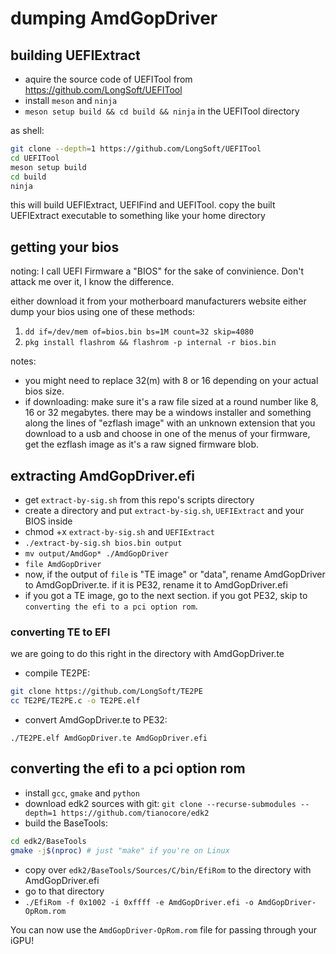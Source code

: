 # dumping AmdGopDriver

## building UEFIExtract

- aquire the source code of UEFITool from https://github.com/LongSoft/UEFITool
- install `meson` and `ninja`
- `meson setup build && cd build && ninja` in the UEFITool directory

as shell:
```sh
git clone --depth=1 https://github.com/LongSoft/UEFITool
cd UEFITool
meson setup build
cd build
ninja
```

this will build UEFIExtract, UEFIFind and UEFITool.
copy the built UEFIExtract executable to something like your home directory

## getting your bios

noting: I call UEFI Firmware a "BIOS" for the sake of convinience. Don't attack me over it, I know the difference.

either download it from your motherboard manufacturers website either dump your bios using one of these methods:
1. `dd if=/dev/mem of=bios.bin bs=1M count=32 skip=4080`
2. `pkg install flashrom && flashrom -p internal -r bios.bin`

notes:
- you might need to replace 32(m) with 8 or 16 depending on your actual bios size.
- if downloading: make sure it's a raw file sized at a round number like 8, 16 or 32 megabytes. there may be a windows installer and something along the lines of "ezflash image" with an unknown extension that you download to a usb and choose in one of the menus of your firmware, get the ezflash image as it's a raw signed firmware blob.

## extracting AmdGopDriver.efi

- get `extract-by-sig.sh` from this repo's scripts directory
- create a directory and put `extract-by-sig.sh`, `UEFIExtract` and your BIOS inside
- chmod +x `extract-by-sig.sh` and `UEFIExtract`
- `./extract-by-sig.sh bios.bin output`
- `mv output/AmdGop* ./AmdGopDriver`
- `file AmdGopDriver`
- now, if the output of `file` is "TE image" or "data", rename AmdGopDriver to AmdGopDriver.te. if it is PE32, rename it to AmdGopDriver.efi
- if you got a TE image, go to the next section. if you got PE32, skip to `converting the efi to a pci option rom`.

### converting TE to EFI

we are going to do this right in the directory with AmdGopDriver.te
- compile TE2PE:
```sh
git clone https://github.com/LongSoft/TE2PE
cc TE2PE/TE2PE.c -o TE2PE.elf
```
- convert AmdGopDriver.te to PE32:
```
./TE2PE.elf AmdGopDriver.te AmdGopDriver.efi
```

## converting the efi to a pci option rom

- install `gcc`, `gmake` and `python`
- download edk2 sources with git: `git clone --recurse-submodules --depth=1 https://github.com/tianocore/edk2`
- build the BaseTools:
```sh
cd edk2/BaseTools
gmake -j$(nproc) # just "make" if you're on Linux
```
- copy over `edk2/BaseTools/Sources/C/bin/EfiRom` to the directory with AmdGopDriver.efi
- go to that directory
- `./EfiRom -f 0x1002 -i 0xffff -e AmdGopDriver.efi -o AmdGopDriver-OpRom.rom`

You can now use the `AmdGopDriver-OpRom.rom` file for passing through your iGPU!
